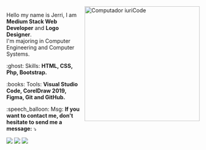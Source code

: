 <img src="https://image.flaticon.com/icons/png/512/1995/1995515.png" min-width="400px" max-width="400px" width="300px" align="right" alt="Computador iuriCode">


<p align="left"> 
  Hello my name is Jerri, I am <strong>Medium Stack Web Developer</strong> and <strong>Logo Designer</strong>.<br>
  I'm majoring in Computer Engineering and Computer Systems.
</p>

<p align="left">
  :ghost: Skills: <strong>HTML, CSS, Php, Bootstrap.</strong>
</p>

<p align="left">
  :books: Tools: <strong>Visual Studio Code, CorelDraw 2019, Figma, Git and GitHub.</strong>
</p>

<p align="left">
  :speech_balloon: Msg: <strong>If you want to contact me, don't hesitate to send me a message:</strong> ⤵️
</p>

<p align="left">
  <a href="https://www.facebook.com/jeras.dx.xb/" alt="Facebook">
  <img src="https://img.shields.io/badge/-Facebook-3b5998?style=for-the-badge&logo=facebook&logoColor=white&link=https://www.facebook.com/jeras.dx.xb"/></a>
  
  <a href="https://www.instagram.com/salensejeras/" alt="Instagram">
  <img src="https://img.shields.io/badge/-Instagram-DF0174?style=for-the-badge&logo=instagram&logoColor=white&link=https://www.instagram.com/salensejeras/"/></a>
  
  <a href="https://www.linkedin.com/in/jeras1995" alt="Linkedin">
  <img src="https://img.shields.io/badge/-Linkedin-0e76a8?style=for-the-badge&logo=Linkedin&logoColor=white&link=https://www.linkedin.com/in/jeras1995/" /></a>
</p>  
